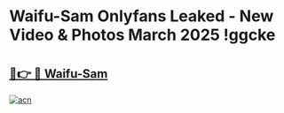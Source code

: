 # Waifu-Sam Onlyfans Leaked - New Video & Photos March 2025 !ggcke

# <h2><a href="https://9ej4b4.iuczelnia.edu.pl?title=Waifu-Sam&ref=ggcke">🔗👉 🔴 Waifu-Sam</a></h2>

[![acn](https://github.com/user-attachments/assets/0f9c940e-d8b0-45ae-aac7-cd30a18b3e1c)](https://9ej4b4.iuczelnia.edu.pl?title=Waifu-Sam&ref=ggcke)

